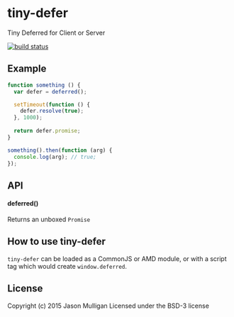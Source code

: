 # tiny-defer
Tiny Deferred for Client or Server

[![build status](https://secure.travis-ci.org/avoidwork/tiny-defer.svg)](http://travis-ci.org/avoidwork/tiny-defer)

## Example
```javascript
function something () {
  var defer = deferred();

  setTimeout(function () {
    defer.resolve(true);
  }, 1000);
  
  return defer.promise;
}

something().then(function (arg) {
  console.log(arg); // true;
});
```

## API
#### deferred()
Returns an unboxed `Promise`

## How to use tiny-defer
`tiny-defer` can be loaded as a CommonJS or AMD module, or with a script tag which would create `window.deferred`.

## License
Copyright (c) 2015 Jason Mulligan
Licensed under the BSD-3 license
